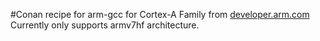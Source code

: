 #Conan recipe for arm-gcc for Cortex-A Family from [developer.arm.com](https://developer.arm.com/tools-and-software/open-source-software/developer-tools/gnu-toolchain/gnu-a/downloads)
Сurrently only supports armv7hf architecture.
